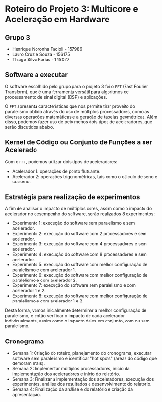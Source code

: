 # Roteiro do Projeto 3: Multicore e Aceleração em Hardware

## Grupo 3
- Henrique Noronha Facioli - 157986
- Lauro Cruz e Souza - 156175
- Thiago Silva Farias - 148077


## Software a executar
O software escolhido pelo grupo para o projeto 3 foi o `FFT` (Fast Fourier Transform), que é uma ferramenta versátil para algoritmos de processamento de sinal digital (DSP) e aplicações. 

O `FFT` apresenta características que nos permite tirar proveito do paralelismo obtido através do uso de múltiplos processadores, como as diversas operações matemáticas e a geração de tabelas geométricas. Além disso, podemos fazer uso de pelo menos dois tipos de aceleradores, que serão discutidos abaixo.

## Kernel de Código ou Conjunto de Funções a ser Acelerado
Com o `FFT`, podemos utilizar dois tipos de aceleradores:
- Acelerador 1: operações de ponto flutuante.
- Acelerador 2: operações trigonométricas, tais como o cálculo de seno e cosseno.

## Estratégia para realização de experimentos
A fim de analisar o impacto de múltiplos cores, assim como o impacto do acelerador no desempenho do software, serão realizados 8 experimentos:
- Experimento 1: execução do software sem paralelismo e sem acelerador.
- Experimento 2: execução do software com 2 processadores e sem acelerador.
- Experimento 3: execução do software com 4 processadores e sem acelerador.
- Experimento 4: execução do software com 8 processadores e sem acelerador.
- Experimento 5: execução do software com melhor configuração de paralelismo e com acelerador 1.
- Experimento 6: execução do software com melhor configuração de paralelismo e com acelerador 2.
- Experimento 7: execução do software sem paralelismo e com acelerador 1 e 2.
- Experimento 8: execução do software com melhor configuração de paralelismo e com acelerador 1 e 2.

Desta forma, vamos inicialmente determinar a melhor configuração de paralelismo, e então verificar o impacto de cada acelerador individualmente, assim como o impacto deles em conjunto, com ou sem paralelismo.

## Cronograma
- Semana 1: Criação do roteiro, planejamento do cronograma, executar software sem paralelismo e identificar "hot spots" (áreas do código que demoram mais).
- Semana 2: Implementar múltiplos processadores, início da implementação dos aceleradores e início do relatório.
- Semana 3: Finalizar a implementação dos aceleradores, execução dos experimentos, análise dos resultados e desenvolvimento do relatório.
- Semana 4: Finalização da análise e do relatório e criação da apresentação.

